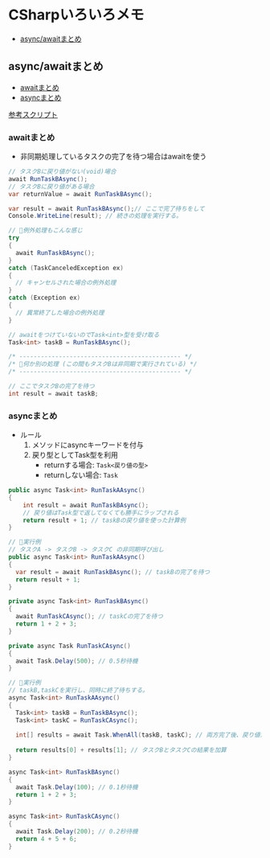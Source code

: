 # CSharpいろいろメモ

- [async/awaitまとめ](#async_await)

## <a name="async_await">async/awaitまとめ</a>

- [awaitまとめ](#await)
- [asyncまとめ](#async)

[参考スクリプト](https://github.com/puppies-jp/MyUtils/blob/gh-pages/CSharp/src/async_await.cs)

### <a name="await">awaitまとめ</a>

- 非同期処理しているタスクの完了を待つ場合はawaitを使う

```cs
// タスクBに戻り値がない(void)場合
await RunTaskBAsync(); 
// タスクBに戻り値がある場合
var returnValue = await RunTaskBAsync(); 
```

```cs
var result = await RunTaskBAsync();// ここで完了待ちをして
Console.WriteLine(result); // 続きの処理を実行する。

// 🌟例外処理もこんな感じ
try
{
  await RunTaskBAsync();
}
catch (TaskCanceledException ex)
{
  // キャンセルされた場合の例外処理
}
catch (Exception ex)
{
  // 異常終了した場合の例外処理
}
```

```cs
// awaitをつけていないのでTask<int>型を受け取る
Task<int> taskB = RunTaskBAsync(); 

/* --------------------------------------------- */
/* 🌟何か別の処理 (この間もタスクBは非同期で実行されている) */
/* --------------------------------------------- */

// ここでタスクBの完了を待つ
int result = await taskB; 
```

### <a name="async">asyncまとめ</a>

- ルール
  1. メソッドにasyncキーワードを付与
  2. 戻り型としてTask型を利用
      - returnする場合: `Task<戻り値の型>`
      - returnしない場合: `Task`

```cs
public async Task<int> RunTaskAAsync()
{
    int result = await RunTaskBAsync();
    // 戻り値はTask型で返してなくても勝手にラップされる
    return result + 1; // taskBの戻り値を使った計算例
}
```

```cs
// 🌟実行例
// タスクA -> タスクB -> タスクC の非同期呼び出し
public async Task<int> RunTaskAAsync()
{
  var result = await RunTaskBAsync(); // taskBの完了を待つ
  return result + 1;
}

private async Task<int> RunTaskBAsync()
{
  await RunTaskCAsync(); // taskCの完了を待つ
  return 1 + 2 + 3;
}

private async Task RunTaskCAsync()
{
  await Task.Delay(500); // 0.5秒待機
}
```

```cs
// 🌟実行例
// taskB,taskCを実行し、同時に終了待ちする。
async Task<int> RunTaskAAsync()
{
  Task<int> taskB = RunTaskBAsync();
  Task<int> taskC = RunTaskCAsync();
  
  int[] results = await Task.WhenAll(taskB, taskC); // 両方完了後、戻り値が配列として返る
  
  return results[0] + results[1]; // タスクBとタスクCの結果を加算
}

async Task<int> RunTaskBAsync()
{
  await Task.Delay(100); // 0.1秒待機
  return 1 + 2 + 3;
}

async Task<int> RunTaskCAsync()
{
  await Task.Delay(200); // 0.2秒待機
  return 4 + 5 + 6;
}
```